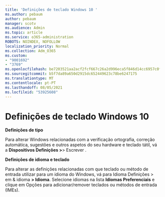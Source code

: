 ```yaml
---
title: 'Definições de teclado Windows 10 '
ms.author: pebaum
author: pebaum
manager: scotv
ms.audience: Admin
ms.topic: article
ms.service: o365-administration
ROBOTS: NOINDEX, NOFOLLOW
localization_priority: Normal
ms.collection: Adm_O365
ms.custom:
- "9001692"
- "3769"
ms.openlocfilehash: be7203521aa2acf2fcf667c26a2d996eca5f846d14cc6957c0fde6b82d887aa8
ms.sourcegitcommit: b5f7da89a650d2915dc652449623c78be6247175
ms.translationtype: MT
ms.contentlocale: pt-PT
ms.lasthandoff: 08/05/2021
ms.locfileid: "53925608"
---
```

# <a name="keyboard-settings-in-windows-10"></a>Definições de teclado Windows 10

**Definições de tipo**

Para alterar Windows relacionadas com a verificação ortografia, correção automática, sugestões e outros aspetos do seu hardware e teclado tátil, vá a **Dispositivos Definições >**> Escrever . 

**Definições de idioma e teclado**

Para alterar as definições relacionadas com que teclado ou método de entrada utilizar para um idioma do Windows, vá para Idioma Definições > em & idioma **> Idioma**. Selecione idiomas na lista **Idiomas Preferenciais** e clique em Opções para adicionar/remover teclados ou métodos de entrada (IMEs). 
